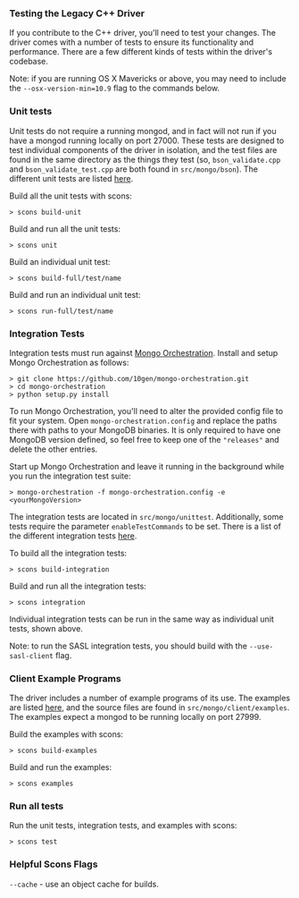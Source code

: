 ### Testing the Legacy C++ Driver

If you contribute to the C++ driver, you'll need to test your changes.  The driver comes with a number of tests to ensure its functionality and performance.  There are a few different kinds of tests within the driver's codebase.

Note: if you are running OS X Mavericks or above, you may need to include the ```--osx-version-min=10.9``` flag to the commands below.

### Unit tests

Unit tests do not require a running mongod, and in fact will not run if you have a mongod running locally on port 27000.  These tests are designed to test individual components of the driver in isolation, and the test files are found in the same directory as the things they test (so, ```bson_validate.cpp``` and ```bson_validate_test.cpp``` are both found in ```src/mongo/bson```).  The different unit tests are listed [here](https://github.com/mongodb/mongo-cxx-driver/blob/legacy/src/mongo/SConscript#L36-L62).

Build all the unit tests with scons:

```
> scons build-unit
```

Build and run all the unit tests:

```
> scons unit
```

Build an individual unit test:

```
> scons build-full/test/name
```

Build and run an individual unit test:

```
> scons run-full/test/name
```

### Integration Tests

Integration tests must run against [Mongo Orchestration](https://github.com/10gen/mongo-orchestration).  Install and setup Mongo Orchestration as follows:
```
> git clone https://github.com/10gen/mongo-orchestration.git
> cd mongo-orchestration
> python setup.py install
```
To run Mongo Orchestration, you'll need to alter the provided config file to fit your system.  Open ```mongo-orchestration.config``` and replace the paths there with paths to your MongoDB binaries.  It is only required to have one MongoDB version defined, so feel free to keep one of the ```"releases"``` and delete the other entries.

Start up Mongo Orchestration and leave it running in the background while you run the integration test suite:
```
> mongo-orchestration -f mongo-orchestration.config -e <yourMongoVersion>
```

The integration tests are located in ```src/mongo/unittest```.  Additionally, some tests require the parameter ```enableTestCommands``` to be set. There is a list of the different integration tests [here](https://github.com/mongodb/mongo-cxx-driver/blob/legacy/src/mongo/SConscript#L87-L93).

To build all the integration tests:

```
> scons build-integration
```

Build and run all the integration tests:

```
> scons integration
```

Individual integration tests can be run in the same way as individual unit tests, shown above.

Note: to run the SASL integration tests, you should build with the ```--use-sasl-client``` flag.

### Client Example Programs

The driver includes a number of example programs of its use.  The examples are listed [here](https://github.com/mongodb/mongo-cxx-driver/blob/legacy/src/SConscript.client#L158-L171), and the source files are found in ```src/mongo/client/examples```.  The examples expect a mongod to be running locally on port 27999.

Build the examples with scons:

```
> scons build-examples
```

Build and run the examples:

```
> scons examples
```
### Run all tests
Run the unit tests, integration tests, and examples with scons:
```
> scons test
```
### Helpful Scons Flags

```--cache``` - use an object cache for builds.
